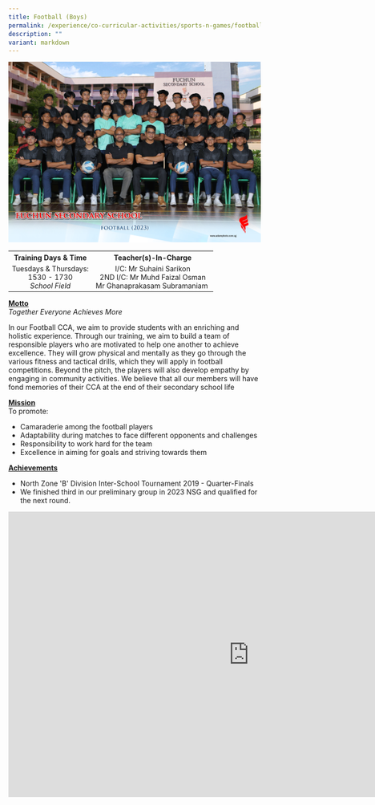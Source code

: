 ```yaml
---
title: Football (Boys)
permalink: /experience/co-curricular-activities/sports-n-games/football-boys/
description: ""
variant: markdown
---
```

<img src="/images/CCA%202023/football%202.jpg">
<table>
<tbody>
<tr>
<th style="text-align: center;">Training Days &amp; Time</th>
<th style="text-align: center;">Teacher(s)-In-Charge</th>
</tr>
<tr>
<td style="text-align: center;">
<div>Tuesdays &amp; Thursdays:</div>
<div>1530 - 1730</div>
<div><em>School Field</em></div>
</td>
<td style="text-align: center;">
<div>I/C: Mr Suhaini Sarikon</div>
<div>2ND I/C: Mr Muhd Faizal Osman</div>
<div>
<div>Mr Ghanaprakasam Subramaniam&nbsp;</div>

</div>
</td>
</tr>
</tbody>
</table>
<p><strong><u>Motto<br></u></strong><em>Together Everyone Achieves More</em></p>

In our Football CCA, we aim to provide students with an enriching and holistic experience. Through our training, we aim to build a team of responsible players who are motivated to help one another to achieve excellence. They will grow physical and mentally as they go through the various fitness and tactical drills, which they will apply in football competitions. Beyond the pitch, the players will also develop empathy by engaging in community activities. We believe that all our members will have fond memories of their CCA at the end of their secondary school life

<p><strong><u>Mission<br></u></strong>To promote:</p>
<ul>
<li>Camaraderie among the football players</li>
<li>Adaptability during matches to face different opponents and challenges</li>
<li>Responsibility to work hard for the team</li>
<li>Excellence in aiming for goals and striving towards them</li>
</ul>
<p><strong><u>Achievements</u></strong></p>
<ul>
<li>North Zone 'B' Division Inter-School Tournament 2019 - Quarter-Finals</li>
	<li>We finished third in our preliminary group in 2023 NSG and qualified for the next round.</li>
</ul>
<iframe src="https://docs.google.com/presentation/d/e/2PACX-1vRD_0C7Kk-2QmP4xzAte_BztEvxCb00WihIxWJtwCwha_6tJn-LaqvAlgibGM4bF0lMbGWGQJDRYaED/embed?start=false&amp;loop=false&amp;delayms=10000" frameborder="0" width="960" height="569" allowfullscreen="true"></iframe>